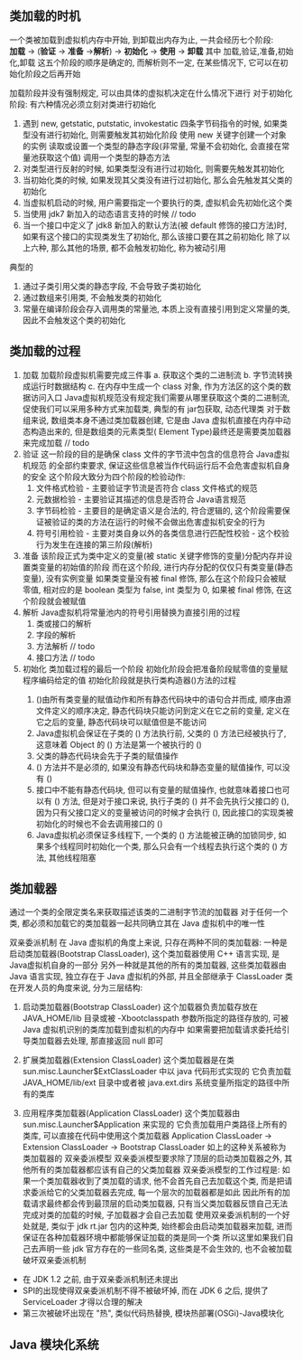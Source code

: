 ## 类加载的时机

一个类被加载到虚拟机内存中开始, 到卸载出内存为止, 一共会经历七个阶段:   
**加载** -> (**验证** -> **准备** ->**解析**) -> **初始化** -> **使用** -> **卸载**
其中 加载,验证,准备,初始化,卸载 这五个阶段的顺序是确定的, 而解析则不一定, 在某些情况下, 它可以在初始化阶段之后再开始

加载阶段并没有强制规定, 可以由具体的虚拟机决定在什么情况下进行
对于初始化阶段: 有六种情况必须立刻对类进行初始化

1. 遇到 new, getstatic, putstatic, invokestatic 四条字节码指令的时候, 如果类型没有进行初始化, 则需要触发其初始化阶段
   使用 new 关键字创建一个对象的实例
   读取或设置一个类型的静态字段(非常量, 常量不会初始化, 会直接在常量池获取这个值)
   调用一个类型的静态方法
2. 对类型进行反射的时候, 如果类型没有进行过初始化, 则需要先触发其初始化
3. 当初始化类的时候, 如果发现其父类没有进行过初始化, 那么会先触发其父类的初始化
4. 当虚拟机启动的时候, 用户需要指定一个要执行的类, 虚拟机会先初始化这个类
5. 当使用 jdk7 新加入的动态语言支持的时候 // todo
6. 当一个接口中定义了 jdk8 新加入的默认方法(被 default 修饰的接口方法)时, 如果有这个接口的实现类发生了初始化,
   那么该接口要在其之前初始化
   除了以上六种, 那么其他的场景, 都不会触发初始化, 称为被动引用

典型的

1. 通过子类引用父类的静态字段, 不会导致子类初始化
2. 通过数组来引用类, 不会触发类的初始化
3. 常量在编译阶段会存入调用类的常量池, 本质上没有直接引用到定义常量的类, 因此不会触发这个类的初始化

## 类加载的过程

1. 加载
   加载阶段虚拟机需要完成三件事
   a. 获取这个类的二进制流
   b. 字节流转换成运行时数据结构
   c. 在内存中生成一个 class 对象, 作为方法区的这个类的数据访问入口
   Java虚拟机规范没有规定我们需要从哪里获取这个类的二进制流, 促使我们可以采用多种方式来加载类, 典型的有 jar包获取, 动态代理类
   对于数组来说, 数组类本身不通过类加载器创建, 它是由 Java 虚拟机直接在内存中动态构造出来的, 但是数组类的元素类型(
   Element Type)最终还是需要类加载器来完成加载 // todo
2. 验证
   这一阶段的目的是确保 class 文件的字节流中包含的信息符合 Java虚拟机规范 的全部约束要求, 保证这些信息被当作代码运行后不会危害虚拟机自身的安全
   这个阶段大致分为四个阶段的检验动作:
    1. 文件格式检验 - 主要验证字节流是否符合 class 文件格式的规范
    2. 元数据检验 - 主要验证其描述的信息是否符合 Java语言规范
    3. 字节码检验 - 主要目的是确定语义是合法的, 符合逻辑的, 这个阶段需要保证被验证的类的方法在运行的时候不会做出危害虚拟机安全的行为
    4. 符号引用检验 - 主要对类自身以外的各类信息进行匹配性校验 - 这个校验行为发生在连接的第三阶段(解析)
3. 准备
   该阶段正式为类中定义的变量(被 static 关键字修饰的变量)分配内存并设置类变量的初始值的阶段
   而在这个阶段, 进行内存分配的仅仅只有类变量(静态变量), 没有实例变量
   如果类变量没有被 final 修饰, 那么在这个阶段只会被赋零值, 相对应的是 boolean 类型为 false, int 类型为 0, 如果被 final
   修饰, 在这个阶段就会被赋值
4. 解析
   Java虚拟机将常量池内的符号引用替换为直接引用的过程
    1. 类或接口的解析
    2. 字段的解析
    3. 方法解析 // todo
    4. 接口方法 // todo
5. 初始化
   类加载过程的最后一个阶段
   初始化阶段会把准备阶段赋零值的变量赋程序编码给定的值
   初始化阶段就是执行类构造器<clinit>()方法的过程
    1. <clinit>()由所有类变量的赋值动作和所有静态代码块中的语句合并而成, 顺序由源文件定义的顺序决定,
       静态代码块只能访问到定义在它之前的变量,
       定义在它之后的变量, 静态代码块可以赋值但是不能访问
    2. Java虚拟机会保证在子类的 <clinit>() 方法执行前, 父类的  <clinit>() 方法已经被执行了, 这意味着 Object
       的  <clinit>() 方法是第一个被执行的  <clinit>()
    3. 父类的静态代码块会先于子类的赋值操作
    4. <clinit>() 方法并不是必须的, 如果没有静态代码块和静态变量的赋值操作, 可以没有 <clinit>()
    5. 接口中不能有静态代码块, 但可以有变量的赋值操作, 也就意味着接口也可以有 <clinit>() 方法, 但是对于接口来说,
       执行子类的 <clinit>() 并不会先执行父接口的 <clinit>(), 因为只有父接口定义的变量被访问的时候才会执行 <clinit>(),
       因此接口的实现类被初始化的时候也不会去调用接口的 <clinit>()
    6. Java虚拟机必须保证多线程下, 一个类的 <clinit>() 方法能被正确的加锁同步, 如果多个线程同时初始化一个类,
       那么只会有一个线程去执行这个类的 <clinit>() 方法, 其他线程阻塞

## 类加载器

通过一个类的全限定类名来获取描述该类的二进制字节流的加载器
对于任何一个类, 都必须和加载它的类加载器一起共同确立其在 Java 虚拟机中的唯一性

双亲委派机制
在 Java 虚拟机的角度上来说, 只存在两种不同的类加载器:
一种是启动类加载器(Bootstrap ClassLoader), 这个类加载器使用 C++ 语言实现, 是Java虚拟机自身的一部分
另外一种就是其他的所有的类加载器, 这些类加载器由 Java 语言实现, 独立存在于 Java 虚拟机的外部, 并且全部继承于 ClassLoader
类
在开发人员的角度来说, 分为三层结构:

1. 启动类加载器(Bootstrap ClassLoader)
   这个加载器负责加载存放在 JAVA_HOME/lib 目录或被 -Xbootclasspath 参数所指定的路径存放的, 可被 Java 虚拟机识别的类库加载到虚拟机的内存中
   如果需要把加载请求委托给引导类加载器去处理, 那直接返回 null 即可

2. 扩展类加载器(Extension ClassLoader)
   这个类加载器是在类 sun.misc.Launcher$ExtClassLoader 中以 java 代码形式实现的
   它负责加载 JAVA_HOME/lib/ext 目录中或者被 java.ext.dirs 系统变量所指定的路径中所有的类库
3. 应用程序类加载器(Application ClassLoader)
   这个类加载器由 sun.misc.Launcher$Application 来实现的
   它负责加载用户类路径上所有的类库, 可以直接在代码中使用这个类加载器
   Application ClassLoader -> Extension ClassLoader -> Bootstrap ClassLoader
   如上的这种关系被称为类加载器的 双亲委派模型
   双亲委派模型要求除了顶层的启动类加载器之外, 其他所有的类加载器都应该有自己的父类加载器
   双亲委派模型的工作过程是: 如果一个类加载器收到了类加载的请求, 他不会首先自己去加载这个类, 而是把请求委派给它的父类加载器去完成,
   每一个层次的加载器都是如此
   因此所有的加载请求最终都会传到最顶层的启动类加载器, 只有当父类加载器反馈自己无法完成对类的加载的时候, 子加载器才会自己去加载
   使用双亲委派机制的一个好处就是, 类似于 jdk rt.jar 包内的这种类, 始终都会由启动类加载器来加载,
   进而保证在各种加载器环境中都能够保证加载的类是同一个类
   所以这里如果我们自己去声明一些 jdk 官方存在的一些同名类, 这些类是不会生效的, 也不会被加载
   破坏双亲委派机制


- 在 JDK 1.2 之前, 由于双亲委派机制还未提出
- SPI的出现使得双亲委派机制不得不被破坏掉, 而在 JDK 6 之后, 提供了 ServiceLoader 才得以合理的解决
- 第三次被破坏出现在 "热", 类似代码热替换, 模块热部署(OSGi)-Java模块化

## Java 模块化系统